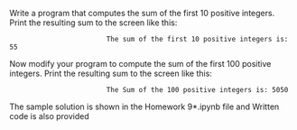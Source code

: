 Write a program that computes the sum of the first 10 positive integers. Print the resulting sum to the screen like this: 

                            The sum of the first 10 positive integers is: 55

Now modify your program to compute the sum of the first 100 positive integers. Print the resulting sum to the screen like this:
                           
                            The Sum of the 100 positive integers is: 5050

The sample solution is shown in the Homework 9*.ipynb file and Written code is also provided 
